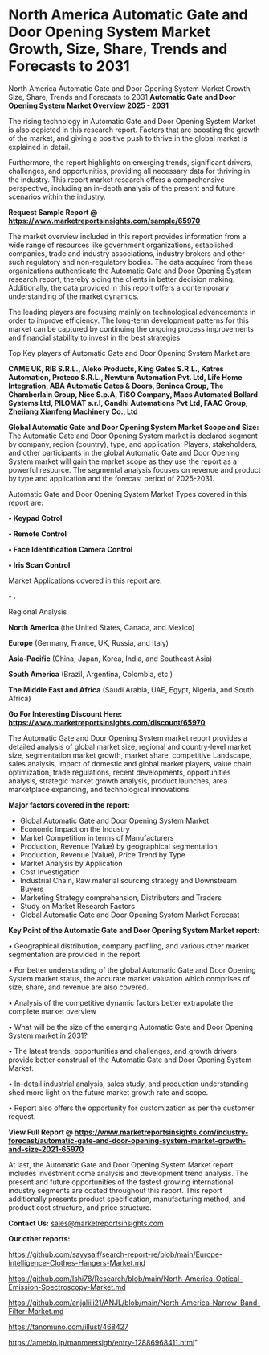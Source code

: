 # North America Automatic Gate and Door Opening System Market Growth, Size, Share, Trends and Forecasts to 2031
North America Automatic Gate and Door Opening System Market Growth, Size, Share, Trends and Forecasts to 2031
<Strong> Automatic Gate and Door Opening System Market Overview 2025 - 2031</strong>

The rising technology in Automatic Gate and Door Opening System Market is also depicted in this research report. Factors that are boosting the growth of the market, and giving a positive push to thrive in the global market is explained in detail.

Furthermore, the report highlights on emerging trends, significant drivers, challenges, and opportunities, providing all necessary data for thriving in the industry. This report market research offers a comprehensive perspective, including an in-depth analysis of the present and future scenarios within the industry.

<strong>Request Sample Report @ <a href=https://www.marketreportsinsights.com/sample/65970>https://www.marketreportsinsights.com/sample/65970</a></strong>

The market overview included in this report provides information from a wide range of resources like government organizations, established companies, trade and industry associations, industry brokers and other such regulatory and non-regulatory bodies. The data acquired from these organizations authenticate the Automatic Gate and Door Opening System research report, thereby aiding the clients in better decision making. Additionally, the data provided in this report offers a contemporary understanding of the market dynamics.

The leading players are focusing mainly on technological advancements in order to improve efficiency. The long-term development patterns for this market can be captured by continuing the ongoing process improvements and financial stability to invest in the best strategies.

Top Key players of Automatic Gate and Door Opening System Market are:

<strong>CAME UK, RIB S.R.L., Aleko Products, King Gates S.R.L., Katres Automation, Proteco S.R.L., Newturn Automation Pvt. Ltd, Life Home Integration, ABA Automatic Gates & Doors, Beninca Group, The Chamberlain Group, Nice S.p.A, TiSO Company, Macs Automated Bollard Systems Ltd, PILOMAT s.r.l, Gandhi Automations Pvt Ltd, FAAC Group, Zhejiang Xianfeng Machinery Co., Ltd</strong>

<strong><b>Global Automatic Gate and Door Opening System Market Scope and Size:</b></strong>
The Automatic Gate and Door Opening System market is declared segment by company, region (country), type, and application. Players, stakeholders, and other participants in the global Automatic Gate and Door Opening System market will gain the market scope as they use the report as a powerful resource. The segmental analysis focuses on revenue and product by type and application and the forecast period of 2025-2031.

Automatic Gate and Door Opening System Market Types covered in this report are:

<strong>• Keypad Cotrol

• Remote Control

• Face Identification Camera Control

• Iris Scan Control</strong>

Market Applications covered in this report are:

<strong>• .</strong> 

Regional Analysis

<strong>North America</strong> (the United States, Canada, and Mexico)

<strong>Europe</strong> (Germany, France, UK, Russia, and Italy)

<strong>Asia-Pacific</strong> (China, Japan, Korea, India, and Southeast Asia)

<strong>South America</strong> (Brazil, Argentina, Colombia, etc.)

<strong>The Middle East and Africa</strong> (Saudi Arabia, UAE, Egypt, Nigeria, and South Africa)

<strong>Go For Interesting Discount Here: <a href=https://www.marketreportsinsights.com/discount/65970>https://www.marketreportsinsights.com/discount/65970</a></strong>

The Automatic Gate and Door Opening System market report provides a detailed analysis of global market size, regional and country-level market size, segmentation market growth, market share, competitive Landscape, sales analysis, impact of domestic and global market players, value chain optimization, trade regulations, recent developments, opportunities analysis, strategic market growth analysis, product launches, area marketplace expanding, and technological innovations.

<strong><b>Major factors covered in the report:</b></strong>
<ul>
  <li>Global Automatic Gate and Door Opening System Market </li>
  <li>Economic Impact on the Industry</li>
  <li>Market Competition in terms of Manufacturers</li>
  <li>Production, Revenue (Value) by geographical segmentation</li>
  <li>Production, Revenue (Value), Price Trend by Type</li>
  <li>Market Analysis by Application</li>
  <li>Cost Investigation</li>
  <li>Industrial Chain, Raw material sourcing strategy and Downstream Buyers</li>
  <li>Marketing Strategy comprehension, Distributors and Traders</li>
  <li>Study on Market Research Factors</li>
  <li>Global Automatic Gate and Door Opening System Market Forecast</li>
</ul>

<strong><b>Key Point of the Automatic Gate and Door Opening System Market report:</b></strong>

• Geographical distribution, company profiling, and various other market segmentation are provided in the report.

• For better understanding of the global Automatic Gate and Door Opening System market status, the accurate market valuation which comprises of size, share, and revenue are also covered.

• Analysis of the competitive dynamic factors better extrapolate the complete market overview

• What will be the size of the emerging Automatic Gate and Door Opening System market in 2031?

• The latest trends, opportunities and challenges, and growth drivers provide better construal of the Automatic Gate and Door Opening System Market.

• In-detail industrial analysis, sales study, and production understanding shed more light on the future market growth rate and scope.

• Report also offers the opportunity for customization as per the customer request.

<strong><b>View Full Report @ <a href=https://www.marketreportsinsights.com/industry-forecast/automatic-gate-and-door-opening-system-market-growth-and-size-2021-65970>https://www.marketreportsinsights.com/industry-forecast/automatic-gate-and-door-opening-system-market-growth-and-size-2021-65970</a></b></strong>


At last, the Automatic Gate and Door Opening System Market report includes investment come analysis and development trend analysis. The present and future opportunities of the fastest growing international industry segments are coated throughout this report. This report additionally presents product specification, manufacturing method, and product cost structure, and price structure.

<strong>Contact Us:</strong>
sales@marketreportsinsights.com

<strong>Our other reports:</strong>

<a href=https://github.com/sayysaif/search-report-re/blob/main/Europe-Intelligence-Clothes-Hangers-Market.md>https://github.com/sayysaif/search-report-re/blob/main/Europe-Intelligence-Clothes-Hangers-Market.md</a>

<a href=https://github.com/Ishi78/Research/blob/main/North-America-Optical-Emission-Spectroscopy-Market.md>https://github.com/Ishi78/Research/blob/main/North-America-Optical-Emission-Spectroscopy-Market.md</a>

<a href=https://github.com/anjaliiii21/ANJL/blob/main/North-America-Narrow-Band-Filter-Market.md>https://github.com/anjaliiii21/ANJL/blob/main/North-America-Narrow-Band-Filter-Market.md</a>

<a href=https://tanomuno.com/illust/468427>https://tanomuno.com/illust/468427</a>

<a href=https://ameblo.jp/manmeetsigh/entry-12886968411.html>https://ameblo.jp/manmeetsigh/entry-12886968411.html</a>"
